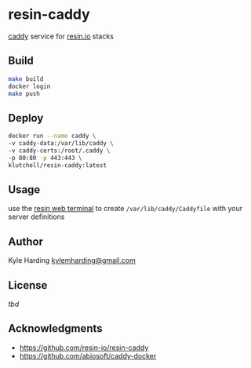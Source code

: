 # resin-caddy

[caddy](https://caddyserver.com/) service for [resin.io](https://resin.io/) stacks

## Build

```bash
make build
docker login
make push
```

## Deploy

```bash
docker run --name caddy \
-v caddy-data:/var/lib/caddy \
-v caddy-certs:/root/.caddy \
-p 80:80 -p 443:443 \
klutchell/resin-caddy:latest
```

## Usage

use the [resin web terminal](https://docs.resin.io/learn/manage/ssh-access/#using-the-dashboard-web-terminal)
to create `/var/lib/caddy/Caddyfile` with your server definitions

## Author

Kyle Harding <kylemharding@gmail.com>

## License

_tbd_

## Acknowledgments

* https://github.com/resin-io/resin-caddy
* https://github.com/abiosoft/caddy-docker

